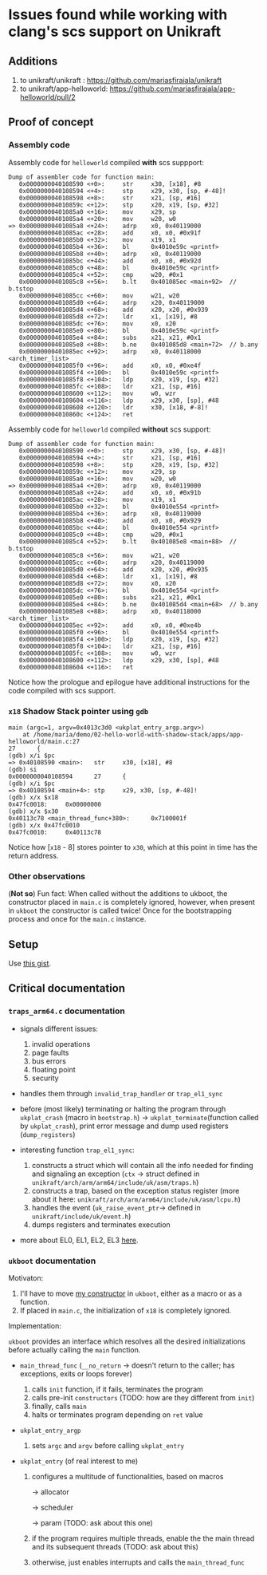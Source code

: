 # Issues found while working with clang's scs support on Unikraft

## Additions
1. to unikraft/unikraft : https://github.com/mariasfiraiala/unikraft
2. to unikraft/app-helloworld: https://github.com/mariasfiraiala/app-helloworld/pull/2

## Proof of concept

### Assembly code

Assembly code for `helloworld` compiled **with** scs suppport:

```
Dump of assembler code for function main:
   0x0000000040108590 <+0>:     str     x30, [x18], #8
   0x0000000040108594 <+4>:     stp     x29, x30, [sp, #-48]!
   0x0000000040108598 <+8>:     str     x21, [sp, #16]
   0x000000004010859c <+12>:    stp     x20, x19, [sp, #32]
   0x00000000401085a0 <+16>:    mov     x29, sp
   0x00000000401085a4 <+20>:    mov     w20, w0
=> 0x00000000401085a8 <+24>:    adrp    x0, 0x40119000
   0x00000000401085ac <+28>:    add     x0, x0, #0x91f
   0x00000000401085b0 <+32>:    mov     x19, x1
   0x00000000401085b4 <+36>:    bl      0x4010e59c <printf>
   0x00000000401085b8 <+40>:    adrp    x0, 0x40119000
   0x00000000401085bc <+44>:    add     x0, x0, #0x92d
   0x00000000401085c0 <+48>:    bl      0x4010e59c <printf>
   0x00000000401085c4 <+52>:    cmp     w20, #0x1
   0x00000000401085c8 <+56>:    b.lt    0x401085ec <main+92>  // b.tstop
   0x00000000401085cc <+60>:    mov     w21, w20
   0x00000000401085d0 <+64>:    adrp    x20, 0x40119000
   0x00000000401085d4 <+68>:    add     x20, x20, #0x939
   0x00000000401085d8 <+72>:    ldr     x1, [x19], #8
   0x00000000401085dc <+76>:    mov     x0, x20
   0x00000000401085e0 <+80>:    bl      0x4010e59c <printf>
   0x00000000401085e4 <+84>:    subs    x21, x21, #0x1
   0x00000000401085e8 <+88>:    b.ne    0x401085d8 <main+72>  // b.any
   0x00000000401085ec <+92>:    adrp    x0, 0x40118000 <arch_timer_list>
   0x00000000401085f0 <+96>:    add     x0, x0, #0xe4f
   0x00000000401085f4 <+100>:   bl      0x4010e59c <printf>
   0x00000000401085f8 <+104>:   ldp     x20, x19, [sp, #32]
   0x00000000401085fc <+108>:   ldr     x21, [sp, #16]
   0x0000000040108600 <+112>:   mov     w0, wzr
   0x0000000040108604 <+116>:   ldp     x29, x30, [sp], #48
   0x0000000040108608 <+120>:   ldr     x30, [x18, #-8]!
   0x000000004010860c <+124>:   ret
```

Assembly code for `helloworld` compiled **without** scs support:
```
Dump of assembler code for function main:
   0x0000000040108590 <+0>:     stp     x29, x30, [sp, #-48]!
   0x0000000040108594 <+4>:     str     x21, [sp, #16]
   0x0000000040108598 <+8>:     stp     x20, x19, [sp, #32]
   0x000000004010859c <+12>:    mov     x29, sp
   0x00000000401085a0 <+16>:    mov     w20, w0
=> 0x00000000401085a4 <+20>:    adrp    x0, 0x40119000
   0x00000000401085a8 <+24>:    add     x0, x0, #0x91b
   0x00000000401085ac <+28>:    mov     x19, x1
   0x00000000401085b0 <+32>:    bl      0x4010e554 <printf>
   0x00000000401085b4 <+36>:    adrp    x0, 0x40119000
   0x00000000401085b8 <+40>:    add     x0, x0, #0x929
   0x00000000401085bc <+44>:    bl      0x4010e554 <printf>
   0x00000000401085c0 <+48>:    cmp     w20, #0x1
   0x00000000401085c4 <+52>:    b.lt    0x401085e8 <main+88>  // b.tstop
   0x00000000401085c8 <+56>:    mov     w21, w20
   0x00000000401085cc <+60>:    adrp    x20, 0x40119000
   0x00000000401085d0 <+64>:    add     x20, x20, #0x935
   0x00000000401085d4 <+68>:    ldr     x1, [x19], #8
   0x00000000401085d8 <+72>:    mov     x0, x20
   0x00000000401085dc <+76>:    bl      0x4010e554 <printf>
   0x00000000401085e0 <+80>:    subs    x21, x21, #0x1
   0x00000000401085e4 <+84>:    b.ne    0x401085d4 <main+68>  // b.any
   0x00000000401085e8 <+88>:    adrp    x0, 0x40118000 <arch_timer_list>
   0x00000000401085ec <+92>:    add     x0, x0, #0xe4b
   0x00000000401085f0 <+96>:    bl      0x4010e554 <printf>
   0x00000000401085f4 <+100>:   ldp     x20, x19, [sp, #32]
   0x00000000401085f8 <+104>:   ldr     x21, [sp, #16]
   0x00000000401085fc <+108>:   mov     w0, wzr
   0x0000000040108600 <+112>:   ldp     x29, x30, [sp], #48
   0x0000000040108604 <+116>:   ret
```

Notice how the prologue and epilogue have additional instructions for the code compiled with scs support.

### `x18` Shadow Stack pointer using `gdb`

```
main (argc=1, argv=0x4013c3d0 <ukplat_entry_argp.argv>)
    at /home/maria/demo/02-hello-world-with-shadow-stack/apps/app-helloworld/main.c:27
27      {
(gdb) x/i $pc
=> 0x40108590 <main>:   str     x30, [x18], #8
(gdb) si
0x0000000040108594      27      {
(gdb) x/i $pc
=> 0x40108594 <main+4>: stp     x29, x30, [sp, #-48]!
(gdb) x/x $x18
0x47fc0018:     0x00000000
(gdb) x/x $x30
0x40113c78 <main_thread_func+380>:      0x7100001f
(gdb) x/x 0x47fc0010
0x47fc0010:     0x40113c78
```

Notice how [`x18` - 8] stores pointer to `x30`, which at this point in time has the return address.

### Other observations

(**Not so**) Fun fact: When called without the additions to ukboot, the constructor placed in `main.c` is completely ignored, however, when present in `ukboot` the constructor is called twice! Once for the bootstrapping process and once for the `main.c` instance.

## Setup

Use [this gist](https://gist.github.com/mariasfiraiala/6e5d5ad67952c46b79cb12b9875a7241).

## Critical documentation

### `traps_arm64.c` documentation

* signals different issues:

    1. invalid operations
    1. page faults
    1. bus errors
    1. floating point
    1. security

* handles them through `invalid_trap_handler` or `trap_el1_sync`

* before (most likely) terminating or halting the program through `ukplat_crash` (macro in `bootstrap.h`) -> `ukplat_terminate`(function called by `ukplat_crash`), print error message and dump used registers (`dump_registers`)

* interesting function `trap_el1_sync`:

    1. constructs a struct which will contain all the info needed for finding and signaling an exception (`ctx` -> struct defined in `unikraft/arch/arm/arm64/include/uk/asm/traps.h`)
    1. constructs a trap, based on the exception status register (more about it here: `unikraft/arch/arm/arm64/include/uk/asm/lcpu.h`)
    1. handles the event (`uk_raise_event_ptr`-> defined in `unikraft/include/uk/event.h`)
    1. dumps registers and terminates execution

* more about EL0, EL1, EL2, EL3 [here](https://developer.arm.com/documentation/102412/0100/Privilege-and-Exception-levels).

### `ukboot` documentation

Motivaton:

1. I'll have to move [my constructor](https://gist.github.com/mariasfiraiala/60389dd16fef0fdc11d7f7972e320a9a) in `ukboot`, either as a macro or as a function.
1. If placed in `main.c`, the initialization of `x18` is completely ignored. 

Implementation:

`ukboot` provides an interface which resolves all the desired initializations before actually calling the `main` function.

* `main_thread_func` (`__no_return` -> doesn't return to the caller; has exceptions, exits or loops forever)
    1. calls `init` function, if it fails, terminates the program 
    1. calls pre-init `constructors` (TODO: how are they different from `init`)
    1. finally, calls `main`
    1. halts or terminates program depending on `ret` value

* `ukplat_entry_argp`
    1. sets `argc` and `argv` before calling `ukplat_entry`

* `ukplat_entry` (of real interest to me)
    1. configures a multitude of functionalities, based on macros
    
        -> allocator
        
        -> scheduler
        
        -> param (TODO: ask about this one)
        
    1. if the program requires multiple threads, enable the the main thread and its subsequent threads (TODO: ask about this)
    1. otherwise, just enables interrupts and calls the `main_thread_func`
